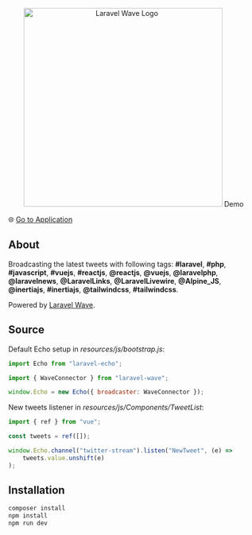 <p align="center">
    <picture>
        <source media="(prefers-color-scheme: dark)" srcset="https://github.com/qruto/laravel-wave/raw/HEAD/art/logo-dark.svg">
        <source media="(prefers-color-scheme: light)" srcset="https://github.com/qruto/laravel-wave/raw/HEAD/art/logo-light.svg">
        <img alt="Laravel Wave Logo" src="https://github.com/qruto/laravel-wave/raw/HEAD/art/logo-light.svg" width="400">
    </picture>
    Demo
</p>

🌐 [Go to Application](https://wave.qruto.dev)

## About

Broadcasting the latest tweets with following tags: **#laravel**, **#php**, **#javascript**, **#vuejs**, **#reactjs**, **@reactjs**, **@vuejs**, **@laravelphp**, **@laravelnews**, **@LaravelLinks**, **@LaravelLivewire**, **@Alpine_JS**, **@inertiajs**, **#inertiajs**, **@tailwindcss**, **#tailwindcss**.

Powered by [Laravel Wave](https://github.com/qruto/laravel-wave).

## Source

Default Echo setup in _resources/js/bootstrap.js_:

```js
import Echo from "laravel-echo";

import { WaveConnector } from "laravel-wave";

window.Echo = new Echo({ broadcaster: WaveConnector });
```

New tweets listener in _resources/js/Components/TweetList_:

```js
import { ref } from "vue";

const tweets = ref([]);

window.Echo.channel("twitter-stream").listen("NewTweet", (e) =>
    tweets.value.unshift(e)
);
```

## Installation

```bash
composer install
npm install
npm run dev
```
